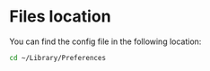 # Files location

You can find the config file in the following location:

```bash
cd ~/Library/Preferences
```

